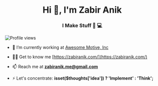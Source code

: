 
<h1 align="center">Hi 👋, I'm Zabir Anik</h1>
<h3 align="center">I Make Stuff 🔨 💻</h3>

![Profile views](https://gpvc.arturio.dev/xaviranik)

- 🔭 I’m currently working at [Awesome Motive, Inc](https://github.com/awesomemotive)

- 👨‍💻 Get to know me [https://zabiranik.com/](https://zabiranik.com/)

- 📫 Reach me at **zabiranik.me@gmail.com**

- ⚡ Let's concentrate: **isset($thoughts['idea']) ? 'Implement' : 'Think';**
